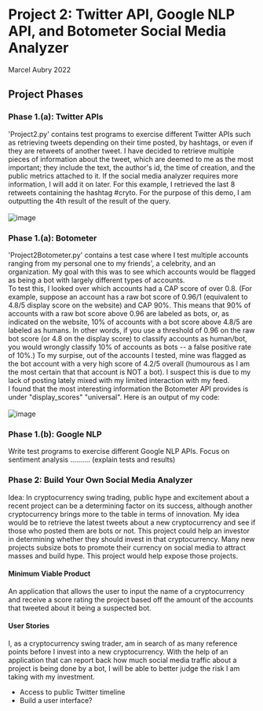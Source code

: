 # Project 2: Twitter API, Google NLP API, and Botometer Social Media Analyzer

Marcel Aubry 2022

## Project Phases
### Phase 1.(a): Twitter APIs
'Project2.py' contains test programs to exercise different Twitter APIs such as retrieving tweets depending on their time posted, by hashtags, or even if they are retweets of another tweet. I have decided to retrieve multiple pieces of information about the tweet, which are deemed to me as the most important; they include the text, the author's id, the time of creation, and the public metrics attached to it. If the social media analyzer requires more information, I will add it on later.
For this example, I retrieved the last 8 retweets containing the hashtag #cryto. For the purpose of this demo, I am outputting the 4th result of the result of the query. <br> <br>
![image](https://user-images.githubusercontent.com/52050560/194782820-9313058a-113b-40a0-a27d-7683df0160a0.png)


### Phase 1.(a): Botometer
'Project2Botometer.py' contains a test case where I test multiple accounts ranging from my personal one to my friends', a celebrity, and an organization. My goal with this was to see which accounts would be flagged as being a bot with largely different types of accounts. <br>
To test this, I looked over which accounts had a CAP score of over 0.8. (For example, suppose an account has a raw bot score of 0.96/1 (equivalent to 4.8/5 display score on the website) and CAP 90%. This means that 90% of accounts with a raw bot score above 0.96 are labeled as bots, or, as indicated on the website, 10% of accounts with a bot score above 4.8/5 are labeled as humans. In other words, if you use a threshold of 0.96 on the raw bot score (or 4.8 on the display score) to classify accounts as human/bot, you would wrongly classify 10% of accounts as bots -- a false positive rate of 10%.) To my surpise, out of the accounts I tested, mine was flagged as the bot account with a very high score of 4.2/5 overall (humourous as I am the most certain that that account is NOT a bot). I suspect this is due to my lack of posting lately mixed with my limited interaction with my feed. <br> I found that the most interesting information the Botometer API provides is under "display_scores" "universal".
Here is an output of my code: <br> <br>
![image](https://user-images.githubusercontent.com/52050560/194781570-d7c7c521-d761-4f10-b10c-3f1dc0d9a606.png)

### Phase 1.(b): Google NLP
Write test programs to exercise different Google NLP APIs. Focus on sentiment analysis
.......... (explain tests and results)


### Phase 2: Build Your Own Social Media Analyzer
Idea: In cryptocurrency swing trading, public hype and excitement about a recent project can be a determining factor on its success, although another cryptocurrency brings more to the table in terms of innovation. My idea would be to retrieve the latest tweets about a new cryptocurrency and see if those who posted them are bots or not. This project could help an investor in determining whether they should invest in that cryptocurrency. Many new projects subsize bots to promote their currency on social media to attract masses and build hype. This project would help expose those projects.
#### Minimum Viable Product 
An application that allows the user to input the name of a cryptocurrency and receive a score rating the project based off the amount of the accounts that tweeted about it being a suspected bot.
#### User Stories
I, as a cryptocurrency swing trader, am in search of as many reference points before I invest into a new cryptocurrency. With the help of an application that can report back how much social media traffic about a project is being done by a bot, I will be able to better judge the risk I am taking with my investment.

- Access to public Twitter timeline
- Build a user interface?
